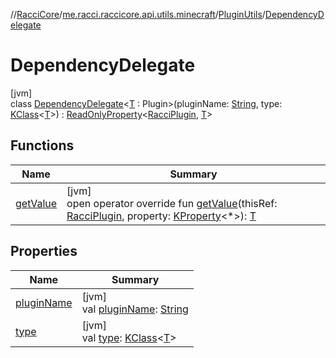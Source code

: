 //[RacciCore](../../../../index.md)/[me.racci.raccicore.api.utils.minecraft](../../index.md)/[PluginUtils](../index.md)/[DependencyDelegate](index.md)

# DependencyDelegate

[jvm]\
class [DependencyDelegate](index.md)&lt;[T](index.md) : Plugin&gt;(pluginName: [String](https://kotlinlang.org/api/latest/jvm/stdlib/kotlin/-string/index.html),
type: [KClass](https://kotlinlang.org/api/latest/jvm/stdlib/kotlin.reflect/-k-class/index.html)&lt;[T](index.md)&gt;) : [ReadOnlyProperty](https://kotlinlang.org/api/latest/jvm/stdlib/kotlin.properties/-read-only-property/index.html)&lt;[RacciPlugin](
../../../me.racci.raccicore.api.plugin/-racci-plugin/index.md), [T](index.md)&gt;

## Functions

| Name | Summary |
|---|---|
| [getValue](get-value.md) | [jvm]<br>open operator override fun [getValue](get-value.md)(thisRef: [RacciPlugin](../../../me.racci.raccicore.api.plugin/-racci-plugin/index.md), property: [KProperty](https://kotlinlang.org/api/latest/jvm/stdlib/kotlin.reflect/-k-property/index.html)&lt;*&gt;): [T](index.md) |

## Properties

| Name | Summary |
|---|---|
| [pluginName](plugin-name.md) | [jvm]<br>val [pluginName](plugin-name.md): [String](https://kotlinlang.org/api/latest/jvm/stdlib/kotlin/-string/index.html) |
| [type](type.md) | [jvm]<br>val [type](type.md): [KClass](https://kotlinlang.org/api/latest/jvm/stdlib/kotlin.reflect/-k-class/index.html)&lt;[T](index.md)&gt; |
